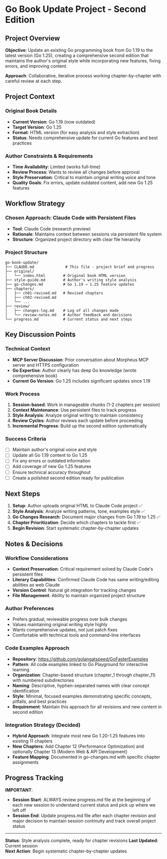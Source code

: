 # Go Book Update Project - Second Edition

## Project Overview

**Objective**: Update an existing Go programming book from Go 1.19 to the latest version (Go 1.25), creating a comprehensive second edition that maintains the author's original style while incorporating new features, fixing errors, and improving content.

**Approach**: Collaborative, iterative process working chapter-by-chapter with careful review at each step.

## Project Context

### Original Book Details
- **Current Version**: Go 1.19 (now outdated)
- **Target Version**: Go 1.25
- **Format**: HTML version (for easy analysis and style extraction)
- **Status**: Needs comprehensive update for current Go features and best practices

### Author Constraints & Requirements
- **Time Availability**: Limited (works full-time)
- **Review Process**: Wants to review all changes before approval
- **Style Preservation**: Critical to maintain original writing voice and tone
- **Quality Goals**: Fix errors, update outdated content, add new Go 1.25 features

## Workflow Strategy

### Chosen Approach: Claude Code with Persistent Files
- **Tool**: Claude Code (research preview)
- **Rationale**: Maintains context between sessions via persistent file system
- **Structure**: Organized project directory with clear file hierarchy

### Project Structure
```
go-book-update/
├── CLAUDE.md              # This file - project brief and progress
├── original/
│   └── index.html        # Original book HTML version
├── style-guide.md        # Author's writing style analysis
├── go-changes.md         # Go 1.19 → 1.25 feature updates
├── chapters/
│   ├── ch01-revised.md   # Revised chapters
│   ├── ch02-revised.md
│   └── ...
├── review/
│   ├── changes-log.md    # Log of all changes made
│   └── review-notes.md   # Author feedback and decisions
└── progress.md           # Current status and next steps
```

## Key Discussion Points

### Technical Context
- **MCP Server Discussion**: Prior conversation about Morpheus MCP server and HTTPS configuration
- **Go Expertise**: Author clearly has deep Go knowledge (wrote comprehensive book)
- **Current Go Version**: Go 1.25 includes significant updates since 1.19

### Work Process
1. **Session-based**: Work in manageable chunks (1-2 chapters per session)
2. **Context Maintenance**: Use persistent files to track progress
3. **Style Analysis**: Analyze original writing to maintain consistency
4. **Review Cycles**: Author reviews each update before proceeding
5. **Incremental Progress**: Build up the second edition systematically

### Success Criteria
- [ ] Maintain author's original voice and style
- [ ] Update all Go 1.19 content to Go 1.25
- [ ] Fix any errors or outdated information
- [ ] Add coverage of new Go 1.25 features
- [ ] Ensure technical accuracy throughout
- [ ] Create a polished second edition ready for publication

## Next Steps

1. **Setup**: Author uploads original HTML to Claude Code project ✅
2. **Style Analysis**: Analyze writing patterns, tone, examples style ✅
3. **Go Changes Research**: Document major changes from Go 1.19 to 1.25 ✅
4. **Chapter Prioritization**: Decide which chapters to tackle first ✅
5. **Begin Revision**: Start systematic chapter-by-chapter updates

## Notes & Decisions

### Workflow Considerations
- **Context Preservation**: Critical requirement solved by Claude Code's persistent files
- **Literary Capabilities**: Confirmed Claude Code has same writing/editing abilities as web Claude
- **Version Control**: Natural git integration for tracking changes
- **File Management**: Ability to maintain organized project structure

### Author Preferences
- Prefers gradual, reviewable progress over bulk changes
- Values maintaining original writing style highly
- Wants comprehensive updates, not just patch fixes
- Comfortable with technical tools and command-line interfaces

### Code Examples Approach
- **Repository**: https://github.com/golangatspeed/GoFasterExamples
- **Pattern**: All code examples linked to Go Playground for interactive learning
- **Organization**: Chapter-based structure (chapter_1 through chapter_11) with numbered subdirectories
- **Naming**: Descriptive, hyphen-separated names with clear concept identification
- **Style**: Minimal, focused examples demonstrating specific concepts, pitfalls, and best practices
- **Requirement**: Maintain this approach for all revisions and new content in second edition

### Integration Strategy (Decided)
- **Hybrid Approach**: Integrate most new Go 1.20-1.25 features into existing 11 chapters
- **New Chapters**: Add Chapter 12 (Performance Optimization) and optionally Chapter 13 (Modern Web & API Development)
- **Feature Mapping**: Documented in go-changes.md with specific chapter assignments

## Progress Tracking

**IMPORTANT**: 
- **Session Start**: ALWAYS review progress.md file at the beginning of each new session to understand current status and pick up where we left off
- **Session End**: Update progress.md file after each chapter revision and major decision to maintain session continuity and track overall project status

---

**Status**: Style analysis complete, ready for chapter revisions
**Last Updated**: Current session  
**Next Action**: Begin systematic chapter-by-chapter updates